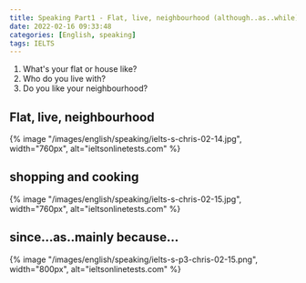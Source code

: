 ```yaml
---
title: Speaking Part1 - Flat, live, neighbourhood (although..as..while)
date: 2022-02-16 09:33:48
categories: [English, speaking]
tags: IELTS
---
```


1. What's your flat or house like?
2. Who do you live with?
3. Do you like your neighbourhood?

<!-- more -->

## Flat, live, neighbourhood

{% image "/images/english/speaking/ielts-s-chris-02-14.jpg", width="760px", alt="ieltsonlinetests.com" %}

## shopping and cooking 

{% image "/images/english/speaking/ielts-s-chris-02-15.jpg", width="760px", alt="ieltsonlinetests.com" %}

## since...as..mainly because...

{% image "/images/english/speaking/ielts-s-p3-chris-02-15.png", width="800px", alt="ieltsonlinetests.com" %}


